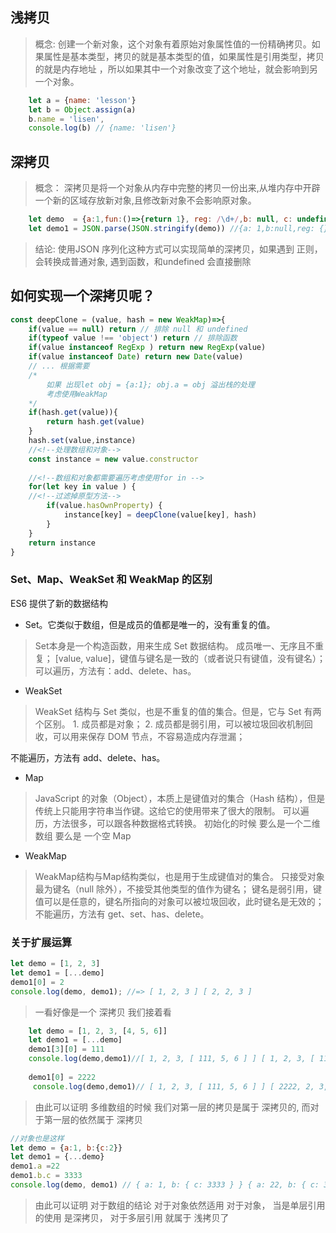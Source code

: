 ## 浅拷贝
>概念: 创建一个新对象，这个对象有着原始对象属性值的一份精确拷贝。如果属性是基本类型，拷贝的就是基本类型的值，如果属性是引用类型，拷贝的就是内存地址 ，所以如果其中一个对象改变了这个地址，就会影响到另一个对象。
```javascript
    let a = {name: 'lesson'}
    let b = Object.assign(a)
    b.name = 'lisen',
    console.log(b) // {name: 'lisen'}
```
## 深拷贝
> 概念： 深拷贝是将一个对象从内存中完整的拷贝一份出来,从堆内存中开辟一个新的区域存放新对象,且修改新对象不会影响原对象。

```javascript
    let demo  = {a:1,fun:()=>{return 1}, reg: /\d+/,b: null, c: undefined }
    let demo1 = JSON.parse(JSON.stringify(demo)) //{a: 1,b:null,reg: {}}
```
>结论: 使用JSON 序列化这种方式可以实现简单的深拷贝，如果遇到 正则，会转换成普通对象, 遇到函数，和undefined 会直接删除
## 如何实现一个深拷贝呢？ 
```javascript
const deepClone = (value, hash = new WeakMap)=>{
    if(value == null) return // 排除 null 和 undefined
    if(typeof value !== 'object') return // 排除函数
    if(value instanceof RegExp ) return new RegExp(value)
    if(value instanceof Date) return new Date(value)
    // ... 根据需要 
    /*
        如果 出现let obj = {a:1}; obj.a = obj 溢出栈的处理
        考虑使用WeakMap
    */
    if(hash.get(value)){
        return hash.get(value)
    }
    hash.set(value,instance)
    //<!--处理数组和对象-->
    const instance = new value.constructor
    
    //<!--数组和对象都需要遍历考虑使用for in -->
    for(let key in value ) {
    //<!--过滤掉原型方法-->
        if(value.hasOwnProperty) {
            instance[key] = deepClone(value[key], hash)
        }
    }
    return instance
}
```
### Set、Map、WeakSet 和 WeakMap 的区别
ES6 提供了新的数据结构 
+ Set。它类似于数组，但是成员的值都是唯一的，没有重复的值。

> Set本身是一个构造函数，用来生成 Set 数据结构。
成员唯一、无序且不重复；
[value, value]，键值与键名是一致的（或者说只有键值，没有键名）；
可以遍历，方法有：add、delete、has。

+ WeakSet

> WeakSet 结构与 Set 类似，也是不重复的值的集合。但是，它与 Set 有两个区别。
    1. 成员都是对象；
    2. 成员都是弱引用，可以被垃圾回收机制回收，可以用来保存 DOM 节点，不容易造成内存泄漏；
    
不能遍历，方法有 add、delete、has。

+ Map

> JavaScript 的对象（Object），本质上是键值对的集合（Hash 结构），但是传统上只能用字符串当作键。这给它的使用带来了很大的限制。
可以遍历，方法很多，可以跟各种数据格式转换。
初始化的时候 要么是一个二维数组 要么是 一个空 Map

+ WeakMap

> WeakMap结构与Map结构类似，也是用于生成键值对的集合。
只接受对象最为键名（null 除外），不接受其他类型的值作为键名；
键名是弱引用，键值可以是任意的，键名所指向的对象可以被垃圾回收，此时键名是无效的；
不能遍历，方法有 get、set、has、delete。

### 关于扩展运算

```javascript
let demo = [1, 2, 3]
let demo1 = [...demo]
demo1[0] = 2 
console.log(demo, demo1); //=> [ 1, 2, 3 ] [ 2, 2, 3 ]
 ```
> 一看好像是一个 深拷贝 我们接着看

```javascript
    let demo = [1, 2, 3, [4, 5, 6]]
    let demo1 = [...demo]
    demo1[3][0] = 111
    console.log(demo,demo1)//[ 1, 2, 3, [ 111, 5, 6 ] ] [ 1, 2, 3, [ 111, 5, 6 ] ]
    
    demo1[0] = 2222
     console.log(demo,demo1)// [ 1, 2, 3, [ 111, 5, 6 ] ] [ 2222, 2, 3, [ 111, 5, 6 ] ]

```
> 由此可以证明 多维数组的时候 我们对第一层的拷贝是属于 深拷贝的, 而对于第一层的依然属于 深拷贝

```javascript 
//对象也是这样
let demo = {a:1, b:{c:2}}
let demo1 = {...demo}
demo1.a =22
demo1.b.c = 3333
console.log(demo, demo1) // { a: 1, b: { c: 3333 } } { a: 22, b: { c: 3333 } }

```
> 由此可以证明 对于数组的结论 对于对象依然适用 对于对象， 当是单层引用的使用 是深拷贝， 对于多层引用 就属于 浅拷贝了
